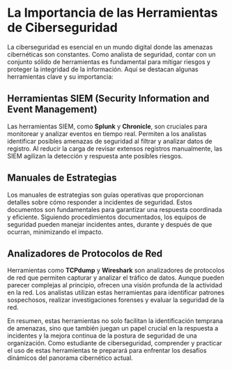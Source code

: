 # La Importancia de las Herramientas de Ciberseguridad

La ciberseguridad es esencial en un mundo digital donde las amenazas cibernéticas son constantes. Como analista de seguridad, contar con un conjunto sólido de herramientas es fundamental para mitigar riesgos y proteger la integridad de la información. Aquí se destacan algunas herramientas clave y su importancia:

## Herramientas SIEM (Security Information and Event Management)

Las herramientas SIEM, como **Splunk** y **Chronicle**, son cruciales para monitorear y analizar eventos en tiempo real. Permiten a los analistas identificar posibles amenazas de seguridad al filtrar y analizar datos de registro. Al reducir la carga de revisar extensos registros manualmente, las SIEM agilizan la detección y respuesta ante posibles riesgos.

## Manuales de Estrategias

Los manuales de estrategias son guías operativas que proporcionan detalles sobre cómo responder a incidentes de seguridad. Estos documentos son fundamentales para garantizar una respuesta coordinada y eficiente. Siguiendo procedimientos documentados, los equipos de seguridad pueden manejar incidentes antes, durante y después de que ocurran, minimizando el impacto.

## Analizadores de Protocolos de Red

Herramientas como **TCPdump** y **Wireshark** son analizadores de protocolos de red que permiten capturar y analizar el tráfico de datos. Aunque pueden parecer complejas al principio, ofrecen una visión profunda de la actividad en la red. Los analistas utilizan estas herramientas para identificar patrones sospechosos, realizar investigaciones forenses y evaluar la seguridad de la red.

En resumen, estas herramientas no solo facilitan la identificación temprana de amenazas, sino que también juegan un papel crucial en la respuesta a incidentes y la mejora continua de la postura de seguridad de una organización. Como estudiante de ciberseguridad, comprender y practicar el uso de estas herramientas te preparará para enfrentar los desafíos dinámicos del panorama cibernético actual.
